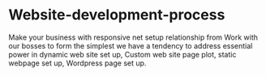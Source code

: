 Website-development-process
===========================

Make your business with responsive net setup relationship from Work with our bosses to form the simplest we have a tendency to address essential power in dynamic web site set up, Custom web site page plot, static webpage set up, Wordpress page set up.
